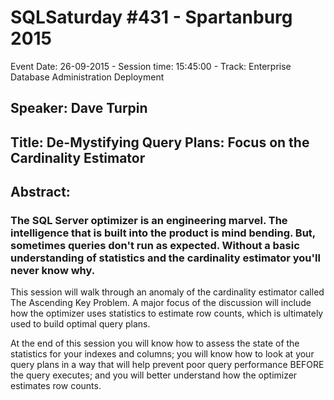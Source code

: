 # SQLSaturday #431 - Spartanburg 2015
Event Date: 26-09-2015 - Session time: 15:45:00 - Track: Enterprise Database Administration  Deployment
## Speaker: Dave Turpin
## Title: De-Mystifying Query Plans: Focus on the Cardinality Estimator
## Abstract:
### The SQL Server optimizer is an engineering marvel.  The intelligence that is built into the product is mind bending.  But, sometimes queries don't run as expected.  Without a basic understanding of statistics and the cardinality estimator you'll never know why.

This session will walk through an anomaly of the cardinality estimator called The Ascending Key Problem.  A major focus of the discussion will include how the optimizer uses statistics to estimate row counts, which is ultimately used to build optimal query plans.

At the end of this session you will know how to assess the state of the statistics for your indexes and columns; you will know how to look at your query plans in a way that will help prevent poor query performance BEFORE the query executes; and you will better understand how the optimizer estimates row counts.
